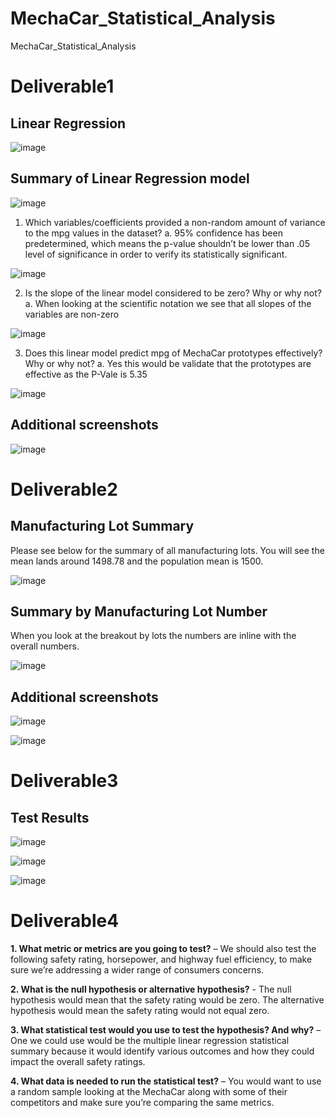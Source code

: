 # MechaCar_Statistical_Analysis
MechaCar_Statistical_Analysis

# Deliverable1

## Linear Regression

![image](https://user-images.githubusercontent.com/101777677/178163495-20a80b1a-8d06-49f1-96a4-8ffec23da324.png)

## Summary of Linear Regression model

![image](https://user-images.githubusercontent.com/101777677/178163517-deb444a2-2b38-4d94-b283-fac259c7849c.png)

1.	Which variables/coefficients provided a non-random amount of variance to the mpg values in the dataset?
a.	95% confidence has been predetermined, which means the p-value shouldn’t be lower than .05 level of significance in order to verify its statistically significant.

![image](https://user-images.githubusercontent.com/101777677/178163532-5fc60e72-c937-49c6-a29a-ea8bc5d5eeab.png)

2.	Is the slope of the linear model considered to be zero? Why or why not?
a.	When looking at the scientific notation we see that all slopes of the variables are non-zero

![image](https://user-images.githubusercontent.com/101777677/178163553-7cbe3191-162c-4523-9eea-cf83954ba068.png)

3.	Does this linear model predict mpg of MechaCar prototypes effectively? Why or why not?
a.	Yes this would be validate that the prototypes are effective as the P-Vale is 5.35

![image](https://user-images.githubusercontent.com/101777677/178163560-b60f6f96-d2c9-462f-ae32-e56ae4152791.png)

## Additional screenshots

![image](https://user-images.githubusercontent.com/101777677/178163616-8d4deccf-7f64-4f47-88b7-7d5ee52c3194.png)

# Deliverable2

## Manufacturing Lot Summary

Please see below for the summary of all manufacturing lots. You will see the mean lands around 1498.78 and the population mean is 1500.

![image](https://user-images.githubusercontent.com/101777677/178163631-2cec3dd1-7013-474f-a723-48de311d5319.png)

## Summary by Manufacturing Lot Number 

When you look at the breakout by lots the numbers are inline with the overall numbers.

![image](https://user-images.githubusercontent.com/101777677/178163643-13e68214-241f-4eaa-bf0c-cc78afc3f6f7.png)

## Additional screenshots

![image](https://user-images.githubusercontent.com/101777677/178163650-92cc84d9-a588-45b5-a93e-07acf27839f4.png)

![image](https://user-images.githubusercontent.com/101777677/178163665-f11996af-8d9f-404a-b158-604bf374f85f.png)

# Deliverable3

## Test Results

![image](https://user-images.githubusercontent.com/101777677/178163706-2f9e6c14-5f86-4010-961b-9417b82746cf.png)

![image](https://user-images.githubusercontent.com/101777677/178163709-ea26fdae-fe20-4ed5-8b3f-89f4f4d4f763.png)

![image](https://user-images.githubusercontent.com/101777677/178163713-64de3ac8-ca44-4966-be74-db432c4348af.png)

# Deliverable4

**1.	What metric or metrics are you going to test?** – We should also test the following  safety rating, horsepower, and highway fuel efficiency, to make sure we’re addressing a wider range of consumers concerns. 

**2.	What is the null hypothesis or alternative hypothesis?** - The null hypothesis would mean that the safety rating would be zero. The alternative hypothesis would mean the safety rating would not equal zero. 

**3.	What statistical test would you use to test the hypothesis? And why?** – One we could use would be the multiple linear regression statistical summary because it would identify various outcomes and how they could impact the overall safety ratings.

**4.	What data is needed to run the statistical test?** – You would want to use a random sample looking at the MechaCar along with some of their competitors and make sure you’re comparing the same metrics.
